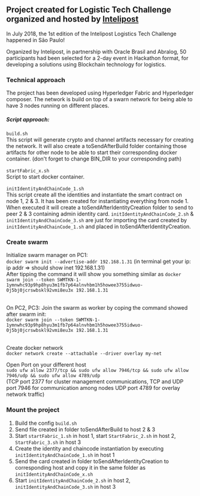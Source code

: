 ## Project created for Logistic Tech Challenge organized and hosted by [Intelipost](https://www.intelipost.com.br/)
In July 2018, the 1st edition of the Intelipost Logistics Tech Challenge happened in São Paulo!

Organized by Intelipost, in partnership with Oracle Brasil and Abralog, 50 participants had been selected for a 2-day event in Hackathon format, for developing a solutions using Blockchain technology for logistics.

### Technical approach
The project has been developed using Hyperledger Fabric and Hyperledger composer. The network is build on top of a swarn network for being able to have 3 nodes running on different places.<br/>
##### Script approach: <br/>
`build.sh`<br/> 
This script will generate crypto and channel artifacts necessary for creating the network. It will also create a toSendAfterBuild folder containing those artifacts for other node to be able to start their corresponding docker container. (don't forget to change BIN_DIR to your corresponding path)<br/><br/>
`startFabric_x.sh`<br/> 
Script to start docker container.<br/><br/>
`initIdentityAndChainCode_1.sh`<br/>
This script create all the identities and instantiate the smart contract on node 1, 2 & 3. It has been created for instantiating everything from node 1. When executed it will create a toSendAfterIdentityCreation folder to send to peer 2 & 3 containing admin identity card. `initIdentityAndChainCode_2.sh` & `initIdentityAndChainCode_3.sh` are just for importing the card created by `initIdentityAndChainCode_1.sh` and placed in toSendAfterIdentityCreation.

### Create swarm<br/>
Initialize swarm manager on PC1:<br/>
`docker swarm init --advertise-addr 192.168.1.31` (in terminal get your ip: ip addr  => should show inet 192.168.1.31)<br/>
After tipping the command it will show you something similar as `docker swarm join --token SWMTKN-1-1ymnwhc93p9hp8hyu3m1fb7p64alnvhbm1h5howee3755idwuo-0j5bj0jcrswbskl92vmi8eu3x 192.168.1.31` <br/><br/>


On PC2, PC3: Join the swarm as worker by coping the command showed after swarm init:<br/>
`docker swarm join --token SWMTKN-1-1ymnwhc93p9hp8hyu3m1fb7p64alnvhbm1h5howee3755idwuo-0j5bj0jcrswbskl92vmi8eu3x 192.168.1.31`<br/><br/>


Create docker network <br/>
`docker network create --attachable --driver overlay my-net`<br/>

Open Port on your different host <br/>
`sudo ufw allow 2377/tcp && sudo ufw allow 7946/tcp && sudo ufw allow 7946/udp && sudo ufw allow 4789/udp`<br/>
(TCP port 2377 for cluster management communications, TCP and UDP port 7946 for communication among nodes UDP port 4789 for overlay network traffic)

### Mount the project<br/>
1. Build the config `build.sh`
2. Send file created in folder toSendAfterBuild to host 2 & 3
3. Start `startFabric_1.sh` in host 1, start `StartFabric_2.sh` in host 2, `StartFabric_3.sh` in host 3
4. Create the identity and chaincode instantiation by executing `initIdentityAndChainCode_1.sh` in host 1
5. Send the card created in folder toSendAfterIdentityCreation to corresponding host and copy it in the same folder as `initIdentityAndChainCode_x.sh`
6. Start `initIdentityAndChainCode_2.sh` in host 2, `initIdentityAndChainCode_3.sh` in host 3
